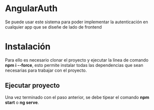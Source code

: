 # AngularAuth

Se puede usar este sistema para poder implementar la autenticación en cualquier app que se diseñe de lado de frontend


# Instalación

Para ello es necesario clonar el proyecto y ejecutar la linea de comando **npm i --force**, esto permite instalar todas las dependencias que sean necesarias para trabajar con el proyecto.

## Ejecutar proyecto

Una vez terminado con el paso anterior, se debe tipear el comando **npm start** o **ng serve**.